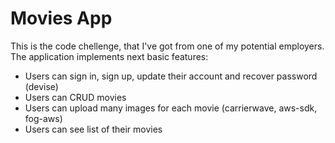 # Movies App

This is the code chellenge, that I've got from one of my potential employers.
The application implements next basic features:

* Users can sign in, sign up, update their account and recover password (devise)
* Users can CRUD movies
* Users can upload many images for each movie (carrierwave, aws-sdk, fog-aws)
* Users can see list of their movies
